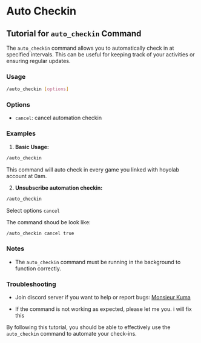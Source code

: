 # Auto Checkin

## Tutorial for `auto_checkin` Command

The `auto_checkin` command allows you to automatically check in at specified intervals. This can be useful for keeping track of your activities or ensuring regular updates.

### Usage

```bash
/auto_checkin [options]
```

### Options

- `cancel`: cancel automation checkin

### Examples

1. **Basic Usage:**

  ```bash
  /auto_checkin
  ```

  This command will auto check in every game you linked with hoyolab account at 0am.

2. **Unsubscribe automation checkin:**

  ```bash
  /auto_checkin
  ```
  Select options `cancel`

  The command shoud be look like:

  ```bash
  /auto_checkin cancel true
  ```


### Notes

- The `auto_checkin` command must be running in the background to function correctly.

### Troubleshooting
- Join discord server if you want to help or report bugs: [Monsieur Kuma](https://discord.gg/Ykq6qgsHSh)

- If the command is not working as expected, please let me you. i will fix this

By following this tutorial, you should be able to effectively use the `auto_checkin` command to automate your check-ins.